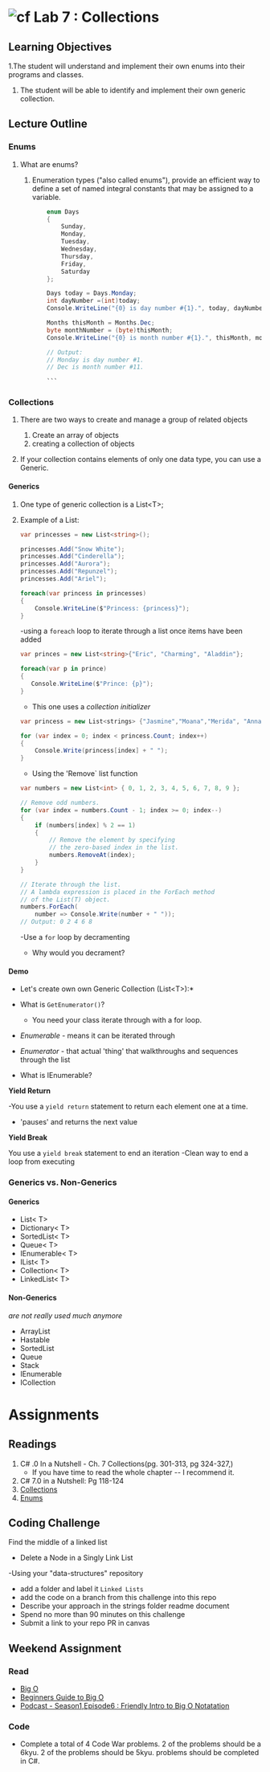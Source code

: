 ![cf](http://i.imgur.com/7v5ASc8.png) Lab 7 : Collections
=====================================

## Learning Objectives
1.The student will understand and implement their own enums into their programs and classes.
1. The student will be able to identify and implement their own generic collection.
 
## Lecture Outline

### Enums

1. What are enums?
   1. Enumeration types ("also called enums"), provide an efficient way to define a set of named integral constants that may be assigned to a variable. 

        ```csharp
            enum Days 
            { 
                Sunday,
                Monday, 
                Tuesday, 
                Wednesday, 
                Thursday, 
                Friday, 
                Saturday 
            };

            Days today = Days.Monday;  
            int dayNumber =(int)today;  
            Console.WriteLine("{0} is day number #{1}.", today, dayNumber);  

            Months thisMonth = Months.Dec;  
            byte monthNumber = (byte)thisMonth;  
            Console.WriteLine("{0} is month number #{1}.", thisMonth, monthNumber);  

            // Output:  
            // Monday is day number #1.  
            // Dec is month number #11.  

            ```

### Collections

1. There are two ways to create and manage a group of related objects
    1. Create an array of objects
    2. creating a collection of objects

2. If your collection contains elements of only one data type, you can use a Generic. 

#### Generics
   1. One type of generic collection is a List\<T>; 
   2. Example of a List:

        ```csharp 
        var princesses = new List<string>();

        princesses.Add("Snow White");
        princesses.Add("Cinderella");
        princesses.Add("Aurora");
        princesses.Add("Repunzel");
        princesses.Add("Ariel");

        foreach(var princess in princesses)
        {
            Console.WriteLine($"Princess: {princess}");
        }


        ```

        -using a `foreach` loop to iterate through a list once items have been added

        ```csharp
        var princes = new List<string>{"Eric", "Charming", "Aladdin"};

        foreach(var p in prince)
        {
           Console.WriteLine($"Prince: {p}");
        }


        ```
        - This one uses a *collection initializer*



        ```csharp
        var princess = new List<strings> {"Jasmine","Moana","Merida", "Anna", "Elsa"}

        for (var index = 0; index < princess.Count; index++)  
        {  
            Console.Write(princess[index] + " ");  
        } 
        ```


        - Using the 'Remove` list function

        ```csharp
        var numbers = new List<int> { 0, 1, 2, 3, 4, 5, 6, 7, 8, 9 };  

        // Remove odd numbers.  
        for (var index = numbers.Count - 1; index >= 0; index--)  
        {  
            if (numbers[index] % 2 == 1)  
            {  
                // Remove the element by specifying  
                // the zero-based index in the list.  
                numbers.RemoveAt(index);  
            }  
        }  

        // Iterate through the list.  
        // A lambda expression is placed in the ForEach method  
        // of the List(T) object.  
        numbers.ForEach(  
            number => Console.Write(number + " "));  
        // Output: 0 2 4 6 8  
        ```
        -Use a `for` loop by decramenting 
        - Why would you decrament?

#### Demo 
  - Let's create own own Generic Collection (List\<T>):*

  - What is `GetEnumerator()`?
      - You need your class iterate through with a for loop. 

- *Enumerable* - means it can be iterated through
- *Enumerator* - that actual 'thing' that walkthroughs and sequences through the list

- What is IEnumerable?

**Yield Return**

-You use a `yield return` statement to return each element one at a time.
- 'pauses' and returns the next value

**Yield Break**

You use a `yield break` statement to end an iteration
    -Clean way to end a loop from executing


### Generics vs. Non-Generics

#### Generics
- List< T>
- Dictionary< T>
- SortedList< T>
- Queue< T>
- IEnumerable< T>
- IList< T>
- Collection< T>
- LinkedList< T>

#### Non-Generics
*are not really used much anymore*

- ArrayList
- Hastable
- SortedList
- Queue
- Stack
- IEnumerable
- ICollection

# Assignments

## Readings
1. C# .0 In a Nutshell - Ch. 7 Collections(pg. 301-313, pg 324-327,)
	- If you have time to read the whole chapter -- I recommend it. 
1. C# 7.0 in a Nutshell: Pg 118-124
1. [Collections](https://docs.microsoft.com/en-us/dotnet/csharp/programming-guide/concepts/collections)
1. [Enums](https://docs.microsoft.com/en-us/dotnet/csharp/language-reference/keywords/enum)

     
## Coding Challenge
Find the middle of a linked list
- Delete a Node in a Singly Link List

-Using your "data-structures" repository
  - add a folder and label it `Linked Lists`
  - add the code on a branch from this challenge into this repo
  - Describe your approach in the strings folder readme document
  - Spend no more than 90 minutes on this challenge
  - Submit a link to your repo PR in canvas

## Weekend Assignment
### Read
- [Big O](http://computationaltales.blogspot.com/2011/04/understanding-big-o-notation-and.html)
- [Beginners Guide to Big O](https://rob-bell.net/2009/06/a-beginners-guide-to-big-o-notation/)
- [Podcast - Season1,Episode6 : Friendly Intro to Big O Notatation](https://www.codenewbie.org/basecs)

### Code
- Complete a total of 4 Code War problems. 2 of the problems should be a 6kyu. 2 of the problems should be 5kyu. problems should be completed in C#.
